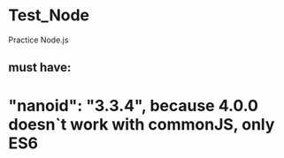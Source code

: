 # Test_Node

Practice Node.js

## must have:

# "nanoid": "3.3.4", because 4.0.0 doesn`t work with commonJS, only ES6
